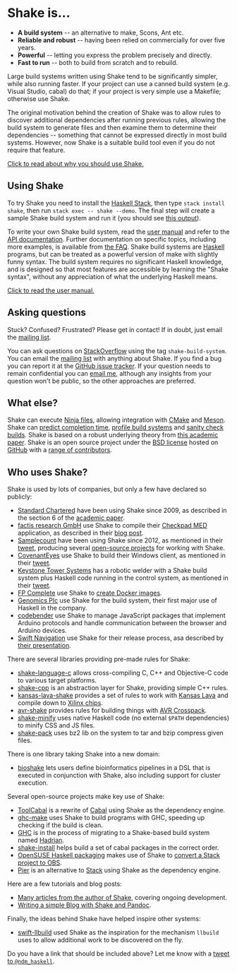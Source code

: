 # Shake is...

* **A build system** -- an alternative to make, Scons, Ant etc.
* **Reliable and robust** -- having been relied on commercially for over five years.
* **Powerful** -- letting you express the problem precisely and directly.
* **Fast to run** -- both to build from scratch and to rebuild.

Large build systems written using Shake tend to be significantly simpler, while also running faster. If your project can use a canned build system (e.g. Visual Studio, cabal) do that; if your project is very simple use a Makefile; otherwise use Shake.

The original motivation behind the creation of Shake was to allow rules to discover additional dependencies after running previous rules, allowing the build system to generate files and then examine them to determine their dependencies -- something that cannot be expressed directly in most build systems. However, now Shake is a suitable build tool even if you do not require that feature.

[Click to read about why you should use Shake.](Why.md)

## Using Shake

To try Shake you need to install the [Haskell Stack](https://haskellstack.org/), then type `stack install shake`, then run `stack exec -- shake --demo`. The final step will create a sample Shake build system and run it (you should see [this output](Demo.md)).

To write your own Shake build system, read the [user manual](Manual.md) and refer to the [API documentation](https://hackage.haskell.org/packages/archive/shake/latest/doc/html/Development-Shake.html). Further documentation on specific topics, including more examples, is available from [the FAQ](FAQ.md). Shake build systems are [Haskell](https://haskell.org/) programs, but can be treated as a powerful version of make with slightly funny syntax. The build system requires no significant Haskell knowledge, and is designed so that most features are accessible by learning the "Shake syntax", without any appreciation of what the underlying Haskell means.

[Click to read the user manual.](Manual.md)

## Asking questions

Stuck? Confused? Frustrated? Please get in contact! If in doubt, just email the [mailing list](https://groups.google.com/forum/?fromgroups#!forum/shake-build-system).

You can ask questions on [StackOverflow](https://stackoverflow.com/questions/tagged/shake-build-system) using the tag `shake-build-system`. You can email the [mailing list](https://groups.google.com/forum/?fromgroups#!forum/shake-build-system) with anything about Shake. If you find a bug you can report it at the [GitHub issue tracker](https://github.com/ndmitchell/shake/issues). If your question needs to remain confidential you can [email me](https://ndmitchell.com/), although any insights from your question won't be public, so the other approaches are preferred.

## What else?

Shake can execute [Ninja files](Ninja.md), allowing integration with [CMake](https://www.cmake.org/) and [Meson](http://mesonbuild.com/). Shake can [predict completion time](Manual.md#progress), [profile build systems](Profiling.md) and [sanity check builds](Manual.md#lint). Shake is based on a robust underlying theory from [this academic paper](https://ndmitchell.com/downloads/paper-shake_before_building-10_sep_2012.pdf). Shake is an open source project under the [BSD license](https://github.com/ndmitchell/shake/blob/master/LICENSE) hosted on [GitHub](https://github.com/ndmitchell/shake/) with a [range of contributors](https://github.com/ndmitchell/shake/graphs).

## Who uses Shake?

Shake is used by lots of companies, but only a few have declared so publicly:

* [Standard Chartered](https://www.standardchartered.com/) have been using Shake since 2009, as described in the section 6 of the [academic paper](https://ndmitchell.com/downloads/paper-shake_before_building-10_sep_2012.pdf).
* [factis research GmbH](http://www.factisresearch.com/) use Shake to compile their [Checkpad MED](https://www.checkpad.de/) application, as described in their [blog post](http://funktionale-programmierung.de/2014/01/16/build-system-haskell.html).
* [Samplecount](https://samplecount.com/) have been using Shake since 2012, as mentioned in their [tweet](https://twitter.com/samplecount/status/491581551730511872), producing several [open-source projects](https://github.com/samplecount) for working with Shake.
* [CovenantEyes](http://www.covenanteyes.com/) use Shake to build their Windows client, as mentioned in their [tweet](https://twitter.com/eacameron88/status/543219899599163392).
* [Keystone Tower Systems](http://keystonetowersystems.com/) has a robotic welder with a Shake build system plus Haskell code running in the control system, as mentioned in their [tweet](https://twitter.com/eric_oconnor/status/581576757062434816).
* [FP Complete](https://www.fpcomplete.com/) use Shake to [create Docker images](https://www.fpcomplete.com/blog/2015/08/stack-docker#images).
* [Genomics Plc](http://www.genomicsplc.com/) use Shake for the build system, their first major use of Haskell in the company.
* [codebender](https://codebender.cc/) use Shake to manage JavaScript packages that implement Arduino protocols and handle communication between the browser and Arduino devices.
* [Swift Navigation](https://www.swiftnav.com/) use Shake for their release process, asa described by [their presentation](https://github.com/swift-nav/shake-before-make/blob/master/Shake.pdf).

There are several libraries providing pre-made rules for Shake:

* [shake-language-c](https://hackage.haskell.org/package/shake-language-c) allows cross-compiling C, C++ and Objective-C code to various target platforms.
* [shake-cpp](https://github.com/jfeltz/shake-cpp) is an abstraction layer for Shake, providing simple C++ rules.
* [kansas-lava-shake](https://hackage.haskell.org/package/kansas-lava-shake) provides a set of rules to work with [Kansas Lava](https://hackage.haskell.org/package/kansas-lava) and compile down to [Xilinx chips](https://www.xilinx.com/).
* [avr-shake](https://hackage.haskell.org/package/avr-shake) provides rules for building things with [AVR Crosspack](https://www.obdev.at/products/crosspack/index.html).
* [shake-minify](https://hackage.haskell.org/package/shake-minify) uses native Haskell code (no external `$PATH` dependencies) to minify CSS and JS files.
* [shake-pack](https://hackage.haskell.org/package/shake-pack) uses bz2 lib on the system to tar and bzip compress given files.

There is one library taking Shake into a new domain:

* [bioshake](https://github.com/PapenfussLab/bioshake) lets users define bioinformatics pipelines in a DSL that is executed in conjunction with Shake, also including support for cluster execution.

Several open-source projects make key use of Shake:

* [ToolCabal](https://github.com/TiborIntelSoft/ToolCabal) is a rewrite of [Cabal](https://www.haskell.org/cabal/) using Shake as the dependency engine.
* [ghc-make](https://github.com/ndmitchell/ghc-make) uses Shake to build programs with GHC, speeding up checking if the build is clean.
* [GHC](https://ghc.haskell.org/trac/ghc/wiki/Building/Shake) is in the process of migrating to a Shake-based build system named [Hadrian](https://github.com/snowleopard/hadrian).
* [shake-install](https://github.com/alphaHeavy/shake-install) helps build a set of cabal packages in the correct order.
* [OpenSUSE Haskell packaging](https://github.com/opensuse-haskell) makes use of Shake to [convert a Stack project to OBS](https://github.com/opensuse-haskell/cabal2obs).
* [Pier](https://github.com/judah/pier) is an alternative to [Stack](https://haskellstack.org/) using Shake as the dependency engine.

Here are a few tutorials and blog posts:

* [Many articles from the author of Shake](https://neilmitchell.blogspot.co.uk/search/label/shake), covering ongoing development.
* [Writing a simple Blog with Shake and Pandoc](http://declaredvolatile.org/blog/2014-09-14-writing-a-simple-blog-with-shake-and-pandoc/).

Finally, the ideas behind Shake have helped inspire other systems:

* [swift-llbuild](https://github.com/apple/swift-llbuild) used Shake as the inspiration for the mechanism `llbuild` uses to allow additional work to be discovered on the fly.

Do you have a link that should be included above? Let me know with a [tweet to `@ndm_haskell`](https://twitter.com/ndm_haskell).
